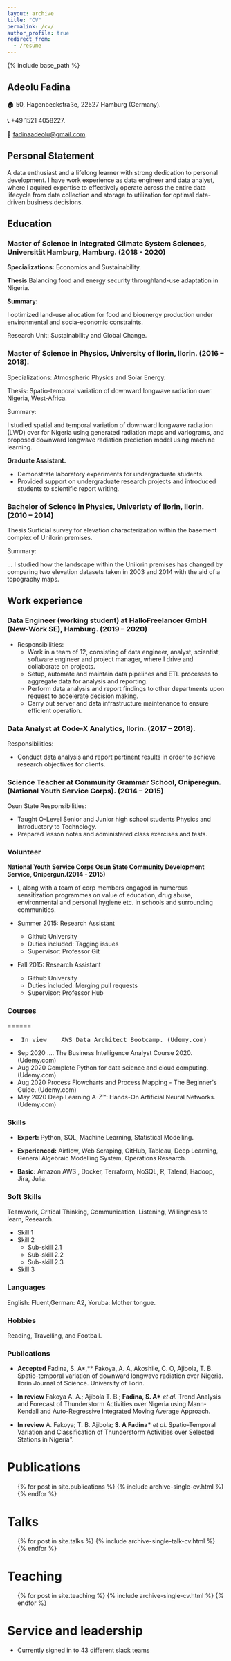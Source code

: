 ```yaml
---
layout: archive
title: "CV"
permalink: /cv/
author_profile: true
redirect_from:
  - /resume
---
```


{% include base_path %}
## Adeolu Fadina
:house: 50, Hagenbeckstraße, 22527 Hamburg (Germany).

:telephone_receiver: +49 1521 4058227. 

:e-mail: fadinaadeolu@gmail.com.


## Personal Statement

A data enthusiast and a lifelong learner with strong dedication to personal development. I have work experience as data engineer and data analyst, where I aquired expertise to effectively operate across the entire data lifecycle from data collection and storage to utilization for optimal data-driven business decisions.

## Education

### Master of Science in Integrated Climate System Sciences, Universität Hamburg, Hamburg. (2018 - 2020)

**Specializations:** Economics and Sustainability.

**Thesis**  Balancing food and energy security throughland-use adaptation in Nigeria.

**Summary:**

I optimized land-use allocation for food and bioenergy production under environmental and socia-economic constraints.

Research Unit: Sustainability and Global Change.


### Master of Science in Physics, University of Ilorin, Ilorin. (2016 – 2018).

Specializations: Atmospheric Physics and Solar Energy.

Thesis: Spatio-temporal variation of downward longwave radiation over Nigeria, West-Africa.

Summary:

I studied spatial and temporal variation of downward longwave radiation (LWD) over for Nigeria using generated radiation maps and variograms, and proposed downward longwave radiation prediction model using machine learning.

**Graduate Assistant.**

- Demonstrate laboratory experiments for undergraduate students.
- Provided support on undergraduate research projects and introduced students to scientific report writing.

### Bachelor of Science in Physics, Univeristy of Ilorin, Ilorin. (2010 – 2014)


Thesis Surficial survey for elevation characterization within the basement complex of Unilorin premises.

Summary:

... I studied how the landscape within the Unilorin premises has changed by comparing two elevation datasets taken in 2003 and 2014 with the aid of a topography maps.

## Work experience

### Data Engineer (working student) at HalloFreelancer GmbH (New-Work SE), Hamburg. (2019 – 2020)
       
* Responsibilities:
  * Work in a team of 12, consisting of data engineer, analyst, scientist, software engineer and project manager, where I drive and collaborate on projects.
  * Setup, automate and maintain data pipelines and ETL processes to aggregate data for analysis and reporting.
  * Perform data analysis and report findings to other departments upon request to accelerate decision making.
  * Carry out server and data infrastructure maintenance to ensure efficient operation.

### Data Analyst at Code-X Analytics, Ilorin. (2017 – 2018).
Responsibilities:

- Conduct data analysis and report pertinent results in order to achieve research objectives for clients.

### Science Teacher at Community Grammar School, Oniperegun. (National Youth Service Corps). (2014 – 2015) 
Osun State Responsibilities:

- Taught O-Level Senior and Junior high school students Physics and Introductory to Technology.
- Prepared lesson notes and administered class exercises and tests.

### Volunteer

**National Youth Service Corps Osun State Community Development Service, Onipergun.(2014 - 2015)**

- I, along with a team of corp members engaged in numerous sensitization programmes on value of education, drug abuse, environmental and personal hygiene etc. in schools and surrounding communities.

* Summer 2015: Research Assistant
  * Github University
  * Duties included: Tagging issues
  * Supervisor: Professor Git

* Fall 2015: Research Assistant
  * Github University
  * Duties included: Merging pull requests
  * Supervisor: Professor Hub
  
### Courses
======
- <pre> In view    AWS Data Architect Bootcamp. (Udemy.com) </pre>
- Sep 2020 .... The Business Intelligence Analyst Course 2020. (Udemy.com)
- Aug 2020 Complete Python for data science and cloud computing. (Udemy.com)
- Aug 2020 Process Flowcharts and Process Mapping - The Beginner&#39;s Guide. (Udemy.com)
- May 2020 Deep Learning A-Z™: Hands-On Artificial Neural Networks. (Udemy.com)

### Skills

- **Expert:** Python, SQL, Machine Learning, Statistical Modelling.

- **Experienced:** Airflow, Web Scraping, GitHub, Tableau, Deep Learning, General Algebraic Modelling System, Operations Research.

- **Basic:** Amazon AWS , Docker, Terraform, NoSQL, R, Talend, Hadoop, Jira, Julia.

### Soft Skills 
Teamwork, Critical Thinking, Communication, Listening, Willingness to learn, Research.

* Skill 1
* Skill 2
  * Sub-skill 2.1
  * Sub-skill 2.2
  * Sub-skill 2.3
* Skill 3


### Languages 
English: Fluent,German: A2, Yoruba: Mother tongue.

### Hobbies 
Reading, Travelling, and Football.

### Publications

- **Accepted** Fadina, S. A\*,** Fakoya, A. A, Akoshile, C. O, Ajibola, T. B. Spatio-temporal variation of downward longwave radiation over Nigeria. Ilorin Journal of Science. University of Ilorin.

- **In review** Fakoya A. A.; Ajibola T. B.; **Fadina, S. A\*** _et al._ Trend Analysis and Forecast of Thunderstorm Activities over Nigeria using Mann-Kendall and Auto-Regressive Integrated Moving Average Approach.

- **In review** A. Fakoya; T. B. Ajibola; **S. A Fadina\*** _et al_. Spatio-Temporal Variation and Classification of Thunderstorm Activities over Selected Stations in Nigeria&quot;.

Publications
======
  <ul>{% for post in site.publications %}
    {% include archive-single-cv.html %}
  {% endfor %}</ul>
  
Talks
======
  <ul>{% for post in site.talks %}
    {% include archive-single-talk-cv.html %}
  {% endfor %}</ul>
  
Teaching
======
  <ul>{% for post in site.teaching %}
    {% include archive-single-cv.html %}
  {% endfor %}</ul>
  
Service and leadership
======
* Currently signed in to 43 different slack teams
